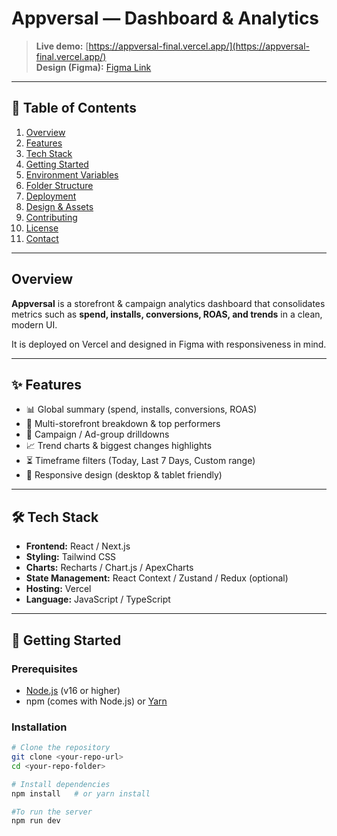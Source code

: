 # Appversal — Dashboard & Analytics

> **Live demo:** [https://appversal-final.vercel.app/](https://appversal-final.vercel.app/)  
> **Design (Figma):** [Figma Link](https://www.figma.com/design/HdQf17TQGkKEmYL5hbjc4T/Task?node-id=0-1&t=n6CGxFcDKV4mbeKK-1)

---

## 📌 Table of Contents
1. [Overview](#overview)  
2. [Features](#features)  
3. [Tech Stack](#tech-stack)  
4. [Getting Started](#getting-started)  
5. [Environment Variables](#environment-variables)  
6. [Folder Structure](#folder-structure)  
7. [Deployment](#deployment)  
8. [Design & Assets](#design--assets)  
9. [Contributing](#contributing)  
10. [License](#license)  
11. [Contact](#contact)

---

## Overview
**Appversal** is a storefront & campaign analytics dashboard that consolidates metrics such as **spend, installs, conversions, ROAS, and trends** in a clean, modern UI.  

It is deployed on Vercel and designed in Figma with responsiveness in mind.

---

## ✨ Features
- 📊 Global summary (spend, installs, conversions, ROAS)  
- 🏪 Multi-storefront breakdown & top performers  
- 🎯 Campaign / Ad-group drilldowns  
- 📈 Trend charts & biggest changes highlights  
- ⏳ Timeframe filters (Today, Last 7 Days, Custom range)  
- 📱 Responsive design (desktop & tablet friendly)

---

## 🛠 Tech Stack
- **Frontend:** React / Next.js  
- **Styling:** Tailwind CSS  
- **Charts:** Recharts / Chart.js / ApexCharts  
- **State Management:** React Context / Zustand / Redux (optional)  
- **Hosting:** Vercel  
- **Language:** JavaScript / TypeScript  

---

## 🚀 Getting Started

### Prerequisites
- [Node.js](https://nodejs.org/) (v16 or higher)
- npm (comes with Node.js) or [Yarn](https://yarnpkg.com/)

### Installation
```bash
# Clone the repository
git clone <your-repo-url>
cd <your-repo-folder>

# Install dependencies
npm install   # or yarn install

#To run the server
npm run dev
